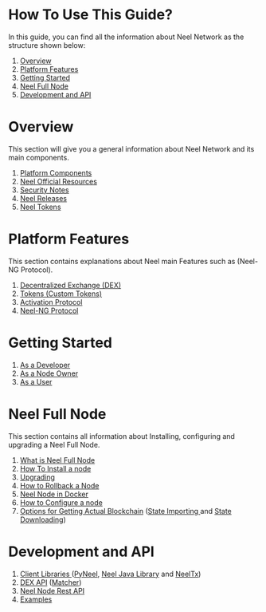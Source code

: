 # How To Use This Guide?

In this guide, you can find all the information about Neel Network as the structure shown below:

1. [Overview](#overview)
2. [Platform Features](#platform-features)
3. [Getting Started](#getting-started)
4. [Neel Full Node](#neel-full-node)
5. [Development and API](#development-and-api)

# Overview

This section will give you a general information about Neel Network and its main components.

1. [Platform Components](../overview/platform-components.md)
2. [Neel Official Resources](../overview/waves-official-resources.md)
3. [Security Notes](../overview/security-notes.md)
4. [Neel Releases](../overview/waves-releases.md)
5. [Neel Tokens](../overview/waves-tokens.md)

# Platform Features

This section contains explanations about Neel main Features such as \(Neel-NG Protocol\).

1. [Decentralized Exchange \(DEX\)](../platform-features/decentralized-cryptocurrency-exchange-dex.md)
2. [Tokens \(Custom Tokens\)](../platform-features/assets-custom-tokens.md)
3. [Activation Protocol](../platform-features/activation-protocol.md)
4. [Neel-NG Protocol](../platform-features/waves-ng-protocol.md)

# Getting Started

1. [As a Developer](../getting-started/as-a-developer.md)
2. [As a Node Owner](../getting-started/as-a-node-owner.md)
3. [As a User](../getting-started/as-a-user.md)

# Neel Full Node

This section contains all information about Installing, configuring and upgrading a Neel Full Node.

1. [What is Neel Full Node](../neel-full-node/what-is-a-full-node.md)
2. [How To Install a node](../neel-full-node/how-to-install-a-node/how-to-install-a-node.md)
3. [Upgrading](../neel-full-node/upgrading.md)
4. [How to Rollback a Node](../neel-full-node/how-to-rollback-a-node.md)
5. [Neel Node in Docker](../neel-full-node/waves-node-in-docker.md)
6. [How to Configure a node](../neel-full-node/configuration-parameters.md)
7. [Options for Getting Actual Blockchain](../neel-full-node/options-for-getting-actual-blockchain.md)  \([State Importing ](../neel-full-node/options-for-getting-actual-blockchain/export-and-import-from-the-blockchain.md)and [State Downloading](../neel-full-node/options-for-getting-actual-blockchain/state-downloading-and-applying.md)\)

# Development and API

1. [Client Libraries ](../development-and-api/client-libraries.md)\([PyNeel](../development-and-api/client-libraries/pywaves.md), [Neel Java Library](../development-and-api/client-libraries/wavesj.md) and [NeelTx](../development-and-api/client-libraries/waves-transactions.md))
2. [DEX API](../development-and-api/dex-api.md) \([Matcher](../development-and-api/dex-api/matcher.md)\)
3. [Neel Node Rest API](../development-and-api/waves-node-rest-api.md)
4. [Examples](../development-and-api/examples.md)
